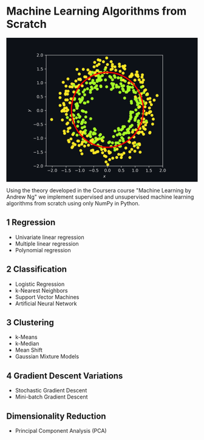 # Machine Learning Algorithms from Scratch
<p align="center">
	<img src="./2 Classification/1 Logistic Regression/logit_application.png" width="600" align="center">
</p>

Using the theory developed in the Coursera course "Machine Learning by Andrew Ng" we implement supervised and unsupervised machine learning algorithms from scratch using only NumPy in Python.

## 1 Regression
* Univariate linear regression
* Multiple linear regression
* Polynomial regression

## 2 Classification
* Logistic Regression
* k-Nearest Neighbors
* Support Vector Machines
* Artificial Neural Network

## 3 Clustering
* k-Means
* k-Median
* Mean Shift
* Gaussian Mixture Models

## 4 Gradient Descent Variations
* Stochastic Gradient Descent
* Mini-batch Gradient Descent

## Dimensionality Reduction
* Principal Component Analysis (PCA)